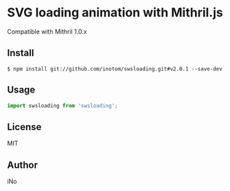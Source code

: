# SVG loading animation with Mithril.js

Compatible with Mithril 1.0.x

## Install

```
$ npm install git://github.com/inotom/swsloading.git#v2.0.1 --save-dev
```

## Usage

```js
import swsloading from 'swsloading';
```

## License

MIT

## Author

iNo
